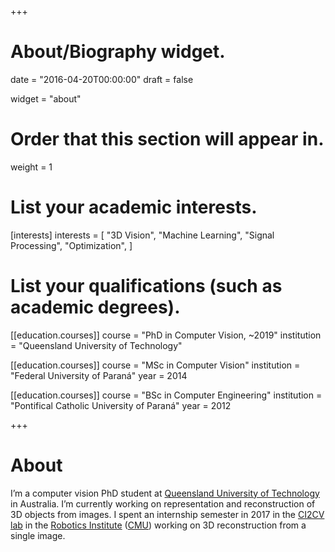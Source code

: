 +++
# About/Biography widget.

date = "2016-04-20T00:00:00"
draft = false

widget = "about"

# Order that this section will appear in.
weight = 1

# List your academic interests.
[interests]
  interests = [
    "3D Vision",
    "Machine Learning",
    "Signal Processing",
    "Optimization",
  ]

# List your qualifications (such as academic degrees).
[[education.courses]]
  course = "PhD in Computer Vision, ~2019"
  institution = "Queensland University of Technology"

[[education.courses]]
  course = "MSc in Computer Vision"
  institution = "Federal University of Paraná"
  year = 2014

[[education.courses]]
  course = "BSc in Computer Engineering"
  institution = "Pontifical Catholic University of Paraná"
  year = 2012

+++

# About
I’m a computer vision PhD student at [Queensland University of Technology](https://www.qut.edu.au/) in Australia. I’m currently working on representation and reconstruction of 3D objects from images. I spent an internship semester in 2017 in the [CI2CV lab](http://ci2cv.net/) in the [Robotics Institute](http://ri.cmu.edu/) ([CMU](http://www.cmu.edu/)) working on 3D reconstruction from a single image.
